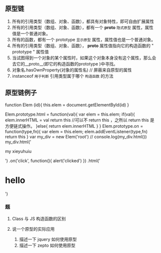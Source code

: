 ## 原型链
1. 所有的引用类型（数组、对象、函数），都具有对象特性，即可自由扩展属性 
2. 所有的引用类型（数组、对象、函数），都有一个 __proto__  `隐式原型` 属性，属性值是一个普通对象。
3. 所有的函数，都有一个 prototype  `显示原型` 属性，属性值也是一个普通对象。
4. 所有的引用类型（数组、对象、函数）， __proto__ 属性值指向它的构造函数的 " prototype " 属性值
5. 当试图得到一个对象的某个属性时，如果这个对象本身没有这个属性，那么会去它的__proto__(即它的构造函数的prototype )中寻找。
6. 对象名.hasOwnProperty(对象的属性名)  // 屏蔽来自原型的属性
7. instanceof `用于判断` 引用类型属于哪个 `构造函数` 的方法

##  原型链例子
function Elem (id){
    this.elem = document.getElementById(id)
}

Elem.prototype.html = function(val){
  var elem = this.elem;
  if(val){
      elem.innerHTML = val
      return this  //可以不 return this ，之所以 return this 是方便链式操作。
  }else{
      return elem.innerHTML
  }
}
Elem.prototype.on = function(type,fn){
    var elem = this.elem;
    elem.addEventListener(type,fn)
    return this
}
var my_div = new Elem('root')
// console.log(my_div.html())
my_div.html('<p>my xieyuhuiu</p>')
.on('click', function(){
    alert('clicked')
})
.html('<h1>hello</h1>')

###  题
1. Class 与 JS 构造函数的区别

2. 说一个原型的实际应用
    1. 描述一下 jquery 如何使用原型
    2. 描述一下 zepto 如何使用原型